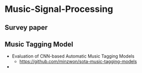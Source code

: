 # Music-Signal-Processing

## Survey paper

## Music Tagging Model
* Evaluation of CNN-based Automatic Music Tagging Models
  - https://github.com/minzwon/sota-music-tagging-models
* 
